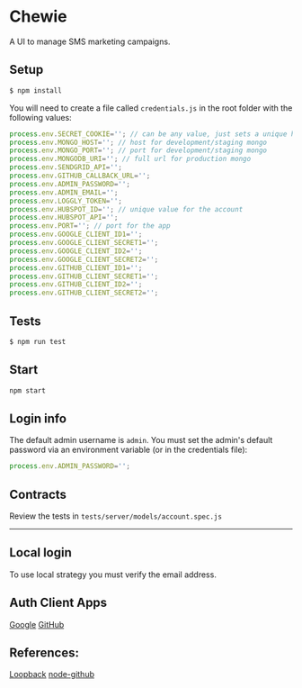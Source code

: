 # Chewie

A UI to manage SMS marketing campaigns.

## Setup

```bash
$ npm install
```

You will need to create a file called `credentials.js` in the root folder with the following values:

```javascript
process.env.SECRET_COOKIE=''; // can be any value, just sets a unique hash for cookie auth
process.env.MONGO_HOST=''; // host for development/staging mongo
process.env.MONGO_PORT=''; // port for development/staging mongo
process.env.MONGODB_URI=''; // full url for production mongo
process.env.SENDGRID_API='';
process.env.GITHUB_CALLBACK_URL='';
process.env.ADMIN_PASSWORD='';
process.env.ADMIN_EMAIL='';
process.env.LOGGLY_TOKEN='';
process.env.HUBSPOT_ID=''; // unique value for the account
process.env.HUBSPOT_API='';
process.env.PORT=''; // port for the app
process.env.GOOGLE_CLIENT_ID1='';
process.env.GOOGLE_CLIENT_SECRET1='';
process.env.GOOGLE_CLIENT_ID2='';
process.env.GOOGLE_CLIENT_SECRET2='';
process.env.GITHUB_CLIENT_ID1='';
process.env.GITHUB_CLIENT_SECRET1='';
process.env.GITHUB_CLIENT_ID2='';
process.env.GITHUB_CLIENT_SECRET2='';
```

## Tests

```bash
$ npm run test
```

## Start

```bash
npm start
```

## Login info

The default admin username is `admin`. You must set the admin's default password via an environment variable (or in the credentials file):

```javascript
process.env.ADMIN_PASSWORD='';
```

## Contracts

Review the tests in `tests/server/models/account.spec.js`

---

## Local login

To use local strategy you must verify the email address.

## Auth Client Apps

[Google](https://console.developers.google.com/apis/credentials)
[GitHub](https://github.com/organizations/OriginCodeAcademy/settings/applications/629519)

## References:

[Loopback](https://github.com/mikedeboer/node-github)
[node-github](https://github.com/mikedeboer/node-github)
